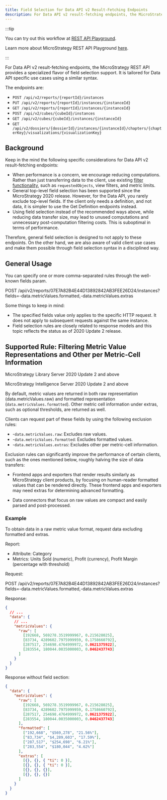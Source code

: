 ```yaml
---
title: Field Selection for Data API v2 Result-Fetching Endpoints
description: For Data API v2 result-fetching endpoints, the MicroStrategy REST API provides a specialized flavor of field selection support. It is tailored for Data API specific use cases using a similar syntax.
---
```


:::tip

You can try out this workflow at [REST API Playground](https://www.postman.com/microstrategysdk/workspace/microstrategy-rest-api/folder/16131298-a6457d75-f616-4092-9485-e6007627b73d?ctx=documentation).

Learn more about MicroStrategy REST API Playground [here](/docs/getting-started/playground.md).

:::

For Data API v2 result-fetching endpoints, the MicroStrategy REST API provides a specialized flavor of field selection support. It is tailored for Data API specific use cases using a similar syntax.

The endpoints are:

- `POST /api/v2/reports/{reportId}/instances`
- `PUT /api/v2/reports/{reportId}/instances/{instanceId}`
- `GET /api/v2/reports/{reportId}/instances/{instanceId}`
- `POST /api/v2/cubes/{cubeId}/instances`
- `GET /api/v2/cubes/{cubeId}/instances/{instanceId}`
- `GET /api/v2/dossiers/{dossierId}/instances/{instanceId}/chapters/{chapterKey}/visualizations/{visualizationKey}`

## Background

Keep in the mind the following specific considerations for Data API v2 result-fetching endpoints:

- When performance is a concern, we encourage reducing computations. Rather than just transferring data to the client, use existing [filter functionality](../filter-data/), such as `requestedObjects`, view filters, and metric limits.
- General top-level field selection has been supported since the MicroStrategy 2020 release. However, for the Data API, you rarely exclude top-level fields. If the client only needs a definition, and not data, it is simpler to use the Get Definition endpoints instead.
- Using field selection instead of the recommended ways above, while reducing data transfer size, may lead to unused computations and unnecessary post-computation filtering costs. This is suboptimal in terms of performance.

Therefore, general field selection is designed to not apply to these endpoints. On the other hand, we are also aware of valid client use cases and make them possible through field selection syntax in a disciplined way.

## General Usage

You can specify one or more comma-separated rules through the well-known fields param.

POST /api/v2/reports/07E7A82B4E44D13892842AB3FEE26D24/instances?fields=-data.metricValues.formatted,-data.metricValues.extras

Some things to keep in mind:

- The specified fields value only applies to the specific HTTP request. It does not apply to subsequent requests against the same instance.
- Field selection rules are closely related to response models and this topic reflects the status as of 2020 Update 2 release.

## Supported Rule: Filtering Metric Value Representations and Other per Metric-Cell Information

MicroStrategy Library Server 2020 Update 2 and above

MicroStrategy Intelligence Server 2020 Update 2 and above

By default, metric values are returned in both raw representation (data.metricValues.raw) and formatted representation (`data.metricValues.formatted`). Other metric cell information under extras, such as optional thresholds, are returned as well.

Clients can request part of these fields by using the following exclusion rules:

- -`data.metricValues.raw`: Excludes raw values.
- -`data.metricValues.formatted`: Excludes formatted values.
- -`data.metricValues.extras`: Excludes other per metric-cell information.

Exclusion rules can significantly improve the performance of certain clients, such as the ones mentioned below, roughly halving the size of data transfers:

- Frontend apps and exporters that render results similarly as MicroStrategy client products, by focusing on human-reader formatted values that can be rendered directly. These frontend apps and exporters may need extras for determining advanced formatting.

- Data connectors that focus on raw values are compact and easily parsed and post-processed.

### Example

To obtain data in a raw metric value format, request data excluding formatted and extras.

Report:

- Attribute: Category
- Metrics: Units Sold (numeric), Profit (currency), Profit Margin (percentage with threshold)

Request:

POST /api/v2/reports/07E7A82B4E44D13892842AB3FEE26D24/instances?fields=-data.metricValues.formatted,-data.metricValues.extras

Response:

```json
{
  // ...
  "data": {
    // ...
    "metricValues": {
      "raw": [
        [192668, 569278.3519999967, 0.215628025],
        [83734, 4289602.7975999959, 0.1758660792],
        [287517, 254698.4764999972, 0.0621375922],
        [283554, 180044.0035000003, 0.0462437743]
      ]
    }
  }
}
```

Response without field section:

```json
{
  "data": {
    "metricValues": {
      "raw": [
        [192668, 569278.3519999967, 0.215628025],
        [83734, 4289602.7975999959, 0.1758660792],
        [287517, 254698.4764999972, 0.0621375922],
        [283554, 180044.0035000003, 0.0462437743]
      ],
      "formatted": [
        ["192,668", "$569,278", "21.56%"],
        ["83,734", "$4,289,603", "17.59%"],
        ["287,517", "$254,698", "6.21%"],
        ["283,554", "$180,044", "4.62%"]
      ],
      "extras": [
        [{}, {}, { "ti": 0 }],
        [{}, {}, { "ti": 0 }],
        [{}, {}, {}],
        [{}, {}, {}]
      ]
    }
  }
}
```
